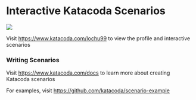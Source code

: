 # Interactive Katacoda Scenarios

[![](http://shields.katacoda.com/katacoda/lochu99/count.svg)](https://www.katacoda.com/lochu99 "Get your profile on Katacoda.com")

Visit https://www.katacoda.com/lochu99 to view the profile and interactive scenarios

### Writing Scenarios
Visit https://www.katacoda.com/docs to learn more about creating Katacoda scenarios

For examples, visit https://github.com/katacoda/scenario-example
